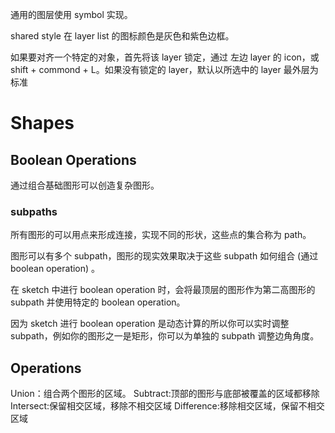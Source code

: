 通用的图层使用 symbol 实现。

shared style 在 layer list 的图标颜色是灰色和紫色边框。

如果要对齐一个特定的对象，首先将该 layer 锁定，通过 左边 layer 的 icon，或 shift + commond + L。如果没有锁定的 layer，默认以所选中的 layer 最外层为标准

# Shapes

## Boolean Operations

通过组合基础图形可以创造复杂图形。

### subpaths

所有图形的可以用点来形成连接，实现不同的形状，这些点的集合称为 path。

图形可以有多个 subpath，图形的现实效果取决于这些 subpath 如何组合 (通过 boolean operation) 。

在 sketch 中进行 boolean operation 时，会将最顶层的图形作为第二高图形的 subpath 并使用特定的 boolean operation。

因为 sketch 进行 boolean operation 是动态计算的所以你可以实时调整 subpath，例如你的图形之一是矩形，你可以为单独的 subpath 调整边角角度。


## Operations

Union：组合两个图形的区域。
Subtract:顶部的图形与底部被覆盖的区域都移除
Intersect:保留相交区域，移除不相交区域
Difference:移除相交区域，保留不相交区域
